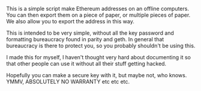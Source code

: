 This is a simple script make Ethereum addresses on an offline computers. You can then export them on a piece of paper, or multiple pieces of paper. We also allow you to export the address in this way.

This is intended to be very simple, without all the key password and formatting bureaucracy found in parity and geth. In general that bureaucracy is there to protect you, so you probably shouldn't be using this.

I made this for myself, I haven't thought very hard about documenting it so that other people can use it without all their stuff getting hacked.

Hopefully you can make a secure key with it, but maybe not, who knows. YMMV, ABSOLUTELY NO WARRANTY etc etc etc.
